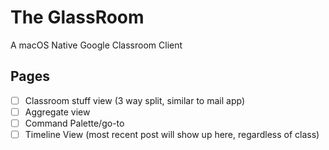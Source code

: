 # The GlassRoom
A macOS Native Google Classroom Client

## Pages
 - [ ] Classroom stuff view (3 way split, similar to mail app)
 - [ ] Aggregate view
 - [ ] Command Palette/go-to
 - [ ] Timeline View (most recent post will show up here, regardless of class)
